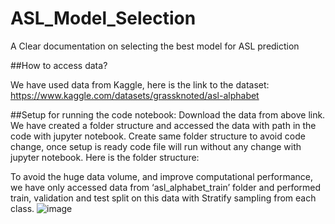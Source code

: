 # ASL_Model_Selection
A Clear documentation on selecting the best model for ASL prediction

##How to access data?

We have used data from Kaggle, here is the link to the dataset:
https://www.kaggle.com/datasets/grassknoted/asl-alphabet

##Setup for running the code notebook:
Download the data from above link. We have created a folder structure and accessed the data with path in the code with jupyter notebook.
Create same folder structure to avoid code change, once setup is ready code file will run without any change with jupyter notebook. 
Here is the folder structure:
 
To avoid the huge data volume, and improve computational performance, we have only accessed data from ‘asl_alphabet_train’ folder and performed train, validation and test split on this data with Stratify sampling from each class.
![image](https://github.com/vimaleshraja/ASL_Model_Selection/assets/54736154/5106fe7b-5ac8-46af-a3b6-579e5f0be94d)
